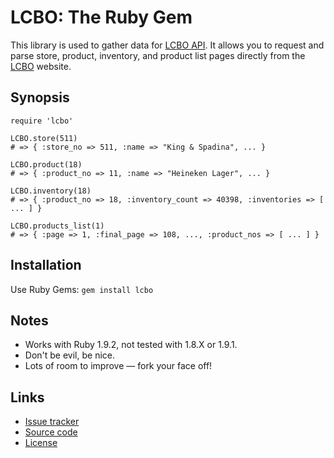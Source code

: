 # LCBO: The Ruby Gem

This library is used to gather data for [LCBO API](http://lcboapi.com). It allows you to request and parse store, product, inventory, and product list pages directly from the [LCBO](http://lcbo.com) website.

## Synopsis

    require 'lcbo'

    LCBO.store(511)
    # => { :store_no => 511, :name => "King & Spadina", ... }

    LCBO.product(18)
    # => { :product_no => 11, :name => "Heineken Lager", ... }

    LCBO.inventory(18)
    # => { :product_no => 18, :inventory_count => 40398, :inventories => [ ... ] }

    LCBO.products_list(1)
    # => { :page => 1, :final_page => 108, ..., :product_nos => [ ... ] }

## Installation

Use Ruby Gems: `gem install lcbo`

## Notes

 * Works with Ruby 1.9.2, not tested with 1.8.X or 1.9.1.
 * Don't be evil, be nice.
 * Lots of room to improve &mdash; fork your face off!

## Links

 * [Issue tracker](http://github.com/heycarsten/lcbo/issues)
 * [Source code](http://github.com/heycarsten/lcbo)
 * [License](http://github.com/heycarsten/lcbo/blob/master/LICENSE)

